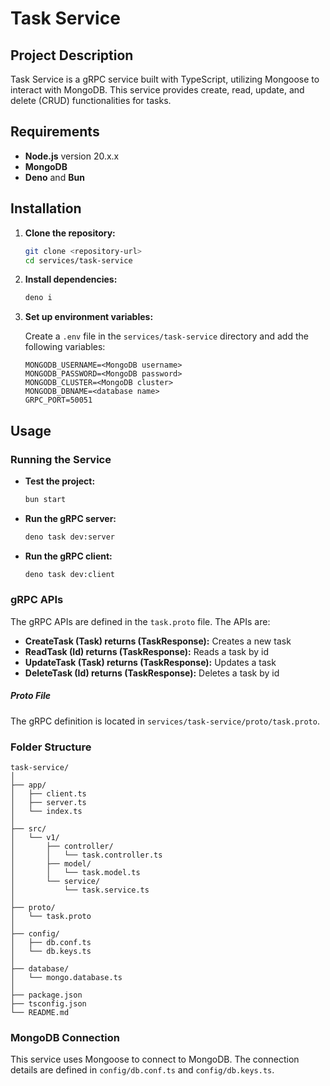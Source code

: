 # Task Service

## Project Description

Task Service is a gRPC service built with TypeScript, utilizing Mongoose to interact with MongoDB. This service provides create, read, update, and delete (CRUD) functionalities for tasks.

## Requirements

- **Node.js** version 20.x.x
- **MongoDB**
- **Deno** and **Bun**

## Installation

1. **Clone the repository:**

    ```bash
    git clone <repository-url>
    cd services/task-service
    ```

2. **Install dependencies:**

    ```bash
    deno i
    ```

3. **Set up environment variables:**

    Create a `.env` file in the `services/task-service` directory and add the following variables:

    ```env
    MONGODB_USERNAME=<MongoDB username>
    MONGODB_PASSWORD=<MongoDB password>
    MONGODB_CLUSTER=<MongoDB cluster>
    MONGODB_DBNAME=<database name>
    GRPC_PORT=50051
    ```

## Usage

### Running the Service

- **Test the project:**

    ```bash
    bun start
    ```

- **Run the gRPC server:**

    ```bash
    deno task dev:server
    ```

- **Run the gRPC client:**

    ```bash
    deno task dev:client
    ```

### gRPC APIs

The gRPC APIs are defined in the `task.proto` file. The APIs are:

- **CreateTask (Task) returns (TaskResponse):** Creates a new task
- **ReadTask (Id) returns (TaskResponse):** Reads a task by id
- **UpdateTask (Task) returns (TaskResponse):** Updates a task
- **DeleteTask (Id) returns (TaskResponse):** Deletes a task by id

##### Proto File

The gRPC definition is located in `services/task-service/proto/task.proto`.

### Folder Structure

```
task-service/
│
├── app/
│   ├── client.ts
│   ├── server.ts
│   └── index.ts
│
├── src/
│   └── v1/
│       ├── controller/
│       │   └── task.controller.ts
│       ├── model/
│       │   └── task.model.ts
│       └── service/
│           └── task.service.ts
│
├── proto/
│   └── task.proto
│
├── config/
│   ├── db.conf.ts
│   └── db.keys.ts
│
├── database/
│   └── mongo.database.ts
│
├── package.json
├── tsconfig.json
└── README.md
```

### MongoDB Connection

This service uses Mongoose to connect to MongoDB. The connection details are defined in `config/db.conf.ts` and `config/db.keys.ts`.
